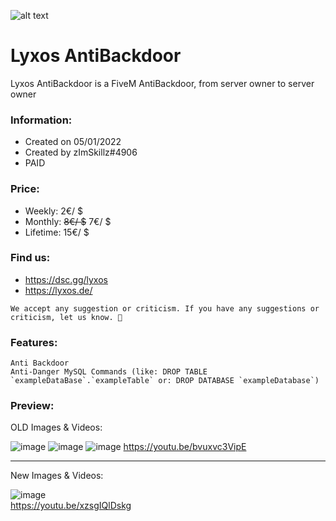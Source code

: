 ![alt text](https://images.dmca.com/Badges/dmca-badge-w100-5x1-08.png?ID=b5435ef8-c0db-4e84-b6d8-2281d7afe879)
# Lyxos AntiBackdoor
Lyxos AntiBackdoor is a FiveM AntiBackdoor, from server owner to server owner

### Information:
- Created on 05/01/2022
- Created by zImSkillz#4906
- PAID

### Price:
- Weekly: 2€/ $
- Monthly: ~~8€/ $~~ 7€/ $
- Lifetime: 15€/ $

### Find us:
- https://dsc.gg/lyxos
- https://lyxos.de/

```We accept any suggestion or criticism. If you have any suggestions or criticism, let us know. 🙏```


### Features:
```
Anti Backdoor
Anti-Danger MySQL Commands (like: DROP TABLE `exampleDataBase`.`exampleTable` or: DROP DATABASE `exampleDatabase`)
```

### Preview:
OLD Images & Videos:
   
   
   
![image](https://user-images.githubusercontent.com/83404249/172137321-836b7e12-9451-4c24-b205-6ab4b48c3f27.png)
![image](https://user-images.githubusercontent.com/83404249/172137338-a7705b7a-6550-419a-8565-4bc35fb075b3.png)
![image](https://user-images.githubusercontent.com/83404249/172137402-18323bd0-c1f5-4ec5-a4f9-4e3732076963.png)
https://youtu.be/bvuxvc3VipE
     
--------------------------------------------------------------------------------
    
New Images & Videos:
     
     
    
![image](https://user-images.githubusercontent.com/83404249/172138663-6c0c679b-49df-434c-9b17-fa919fd43a80.png)               
https://youtu.be/xzsgIQlDskg


